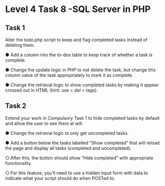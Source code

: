 # Level 4 Task 8 -SQL Server in PHP


## Task 1

Alter the todo.php script to keep and flag completed tasks instead of deleting them.

● Add a column into the to-dos table to keep track of whether a task is complete.

● Change the update logic in PHP to not delete the task, but change this column value of the task appropriately to mark it as complete.

● Change the retrieval logic to show completed tasks by making it appear crossed out in HTML (hint: use < del > tags).

## Task 2

Extend your work in Compulsory Task 1 to hide completed tasks by default and allow the user to see them at will.

● Change the retrieval logic to only get uncompleted tasks.

● Add a button below the tasks labelled “Show completed” that will reload the page and display all tasks (completed and uncompleted).

○ After this, the button should show “Hide completed” with appropriate functionality.

○ For this feature, you’ll need to use a hidden input form with data to indicate what your script should do when POSTed to.
